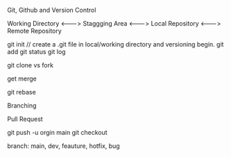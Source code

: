 Git, Github and Version Control

Working Directory <---> Staggging Area <---> Local Repository <---> Remote Repository

git init  // create a .git file in local/working directory and versioning begin.
git add
git status
git log

git clone vs fork

get merge

git rebase

Branching

Pull Request


git push -u orgin main
git checkout


branch: main, dev, feauture, hotfix, bug 





